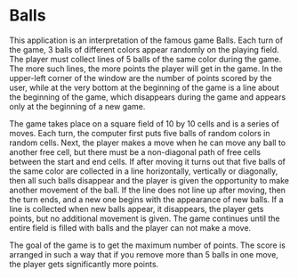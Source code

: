 # Balls

This application is an interpretation of the famous game Balls.
Each turn of the game, 3 balls of different colors appear randomly on the playing field. The player must collect lines of 5 balls of the same color during the game. The more such lines, the more points the player will get in the game. In the upper-left corner of the window are the number of points scored by the user, while at the very bottom at the beginning of the game is a line about the beginning of the game, which disappears during the game and appears only at the beginning of a new game.

The game takes place on a square field of 10 by 10 cells and is a series of moves. Each turn, the computer first puts five balls of random colors in random cells. Next, the player makes a move when he can move any ball to another free cell, but there must be a non-diagonal path of free cells between the start and end cells. If after moving it turns out that five balls of the same color are collected in a line horizontally, vertically or diagonally, then all such balls disappear and the player is given the opportunity to make another movement of the ball. If the line does not line up after moving, then the turn ends, and a new one begins with the appearance of new balls. If a line is collected when new balls appear, it disappears, the player gets points, but no additional movement is given. The game continues until the entire field is filled with balls and the player can not make a move.

The goal of the game is to get the maximum number of points. The score is arranged in such a way that if you remove more than 5 balls in one move, the player gets significantly more points.
